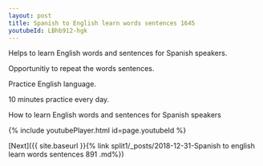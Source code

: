 ```yaml
---
layout: post
title: Spanish to English learn words sentences 1645 
youtubeId: LBhb912-hgk
---
```

 
 
Helps to learn English words and sentences for Spanish speakers.

Opportunitiy to repeat the words sentences. 

Practice English language. 
 
10 minutes practice every day. 
 
How to learn English words and sentences for Spanish speakers 
 
{% include youtubePlayer.html id=page.youtubeId %}
 
 
[Next]({{ site.baseurl }}{% link  split1/_posts/2018-12-31-Spanish to english learn words sentences 891 .md%})
 
